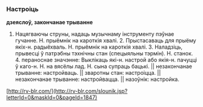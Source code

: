 ### Настроіць
**дзеяслоў, закончанае трыванне**

1. Нацягваючы струны, надаць музычнаму інструменту пэўнае гучанне. Н. прыёмнік на кароткія хвалі. 2. Прыстасаваць для прыёму якіх-н. радыёхваль. Н. прыёмнік на кароткія хвалі. 3. Наладзіць, прывесці ў патрэбны тэхнічны стан (спецыяльны тэрмін). Н. станок. 4. пераноснае значэнне: Выклікаць які-н. настрой або якія-н. пачуцці ў каго-н. Н. на вясёлы лад. Н. сына супраць бацькі. || незакончанае трыванне: настройваць. || зваротны стан: настроіцца. || незакончанае трыванне: настройвацца. || назоўнік: настройка.

<a rel="author">[http://rv-blr.com/](http://rv-blr.com/slounik.jsp?letterId=0&maskId=0&pageId=1847)</a>

